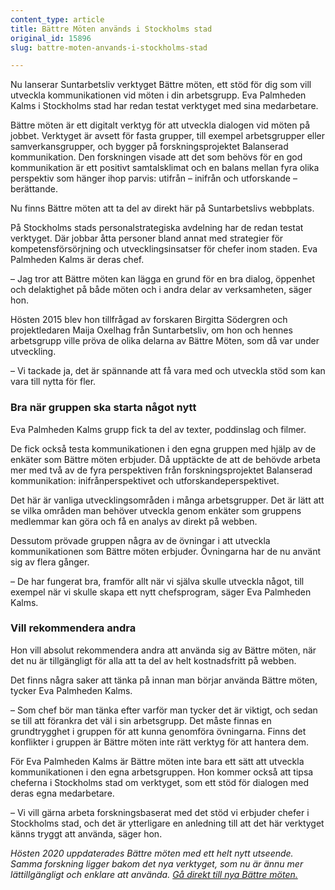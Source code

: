 ```yaml
---
content_type: article
title: Bättre Möten används i Stockholms stad
original_id: 15896
slug: battre-moten-anvands-i-stockholms-stad

---
```


Nu lanserar Suntarbetsliv verktyget Bättre möten, ett stöd för dig som vill utveckla kommunikationen vid möten i din arbetsgrupp. Eva Palmheden Kalms i Stockholms stad har redan testat verktyget med sina medarbetare.

Bättre möten är ett digitalt verktyg för att utveckla dialogen vid möten på jobbet. Verktyget är avsett för fasta grupper, till exempel arbetsgrupper eller samverkansgrupper, och bygger på forskningsprojektet Balanserad kommunikation. Den forskningen visade att det som behövs för en god kommunikation är ett positivt samtalsklimat och en balans mellan fyra olika perspektiv som hänger ihop parvis: utifrån – inifrån och utforskande – berättande.

Nu finns Bättre möten att ta del av direkt här på Suntarbetslivs webbplats.

På Stockholms stads personalstrategiska avdelning har de redan testat verktyget. Där jobbar åtta personer bland annat med strategier för kompetensförsörjning och utvecklingsinsatser för chefer inom staden. Eva Palmheden Kalms är deras chef.

– Jag tror att Bättre möten kan lägga en grund för en bra dialog, öppenhet och delaktighet på både möten och i andra delar av verksamheten, säger hon.

Hösten 2015 blev hon tillfrågad av forskaren Birgitta Södergren och projektledaren Maija Oxelhag från Suntarbetsliv, om hon och hennes arbetsgrupp ville pröva de olika delarna av Bättre Möten, som då var under utveckling.

– Vi tackade ja, det är spännande att få vara med och utveckla stöd som kan vara till nytta för fler.

### Bra när gruppen ska starta något nytt

Eva Palmheden Kalms grupp fick ta del av texter, poddinslag och filmer.

De fick också testa kommunikationen i den egna gruppen med hjälp av de enkäter som Bättre möten erbjuder. Då upptäckte de att de behövde arbeta mer med två av de fyra perspektiven från forskningsprojektet Balanserad kommunikation: inifrånperspektivet och utforskandeperspektivet.

Det här är vanliga utvecklingsområden i många arbetsgrupper. Det är lätt att se vilka områden man behöver utveckla genom enkäter som gruppens medlemmar kan göra och få en analys av direkt på webben.

Dessutom prövade gruppen några av de övningar i att utveckla kommunikationen som Bättre möten erbjuder. Övningarna har de nu använt sig av flera gånger.

– De har fungerat bra, framför allt när vi själva skulle utveckla något, till exempel när vi skulle skapa ett nytt chefsprogram, säger Eva Palmheden Kalms.

### Vill rekommendera andra

Hon vill absolut rekommendera andra att använda sig av Bättre möten, när det nu är tillgängligt för alla att ta del av helt kostnadsfritt på webben.

Det finns några saker att tänka på innan man börjar använda Bättre möten, tycker Eva Palmheden Kalms.

– Som chef bör man tänka efter varför man tycker det är viktigt, och sedan se till att förankra det väl i sin arbetsgrupp. Det måste finnas en grundtrygghet i gruppen för att kunna genomföra övningarna. Finns det konflikter i gruppen är Bättre möten inte rätt verktyg för att hantera dem.

För Eva Palmheden Kalms är Bättre möten inte bara ett sätt att utveckla kommunikationen i den egna arbetsgruppen. Hon kommer också att tipsa cheferna i Stockholms stad om verktyget, som ett stöd för dialogen med deras egna medarbetare.

– Vi vill gärna arbeta forskningsbaserat med det stöd vi erbjuder chefer i Stockholms stad, och det är ytterligare en anledning till att det här verktyget känns tryggt att använda, säger hon.

_Hösten 2020 uppdaterades Bättre möten med ett helt nytt utseende. Samma forskning ligger bakom det nya verktyget, som nu är ännu mer lättillgängligt och enklare att använda. [Gå direkt till nya Bättre möten.](https://battremoten.suntarbetsliv.se/)_

